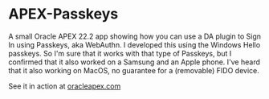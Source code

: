 # APEX-Passkeys
A small Oracle APEX 22.2 app showing how you can use a DA plugin to Sign In using Passkeys, aka WebAuthn.
I developed this using the Windows Hello passkeys. So I'm sure that it works with that type of Passkeys, but I confirmed that it also worked on a Samsung and an Apple phone. I've heard that it also working on MacOS, no guarantee for a (removable) FIDO device.

See it in action at [oracleapex.com](https://oracleapex.com/ords/r/excel2collection/demo-for-passkeys)
